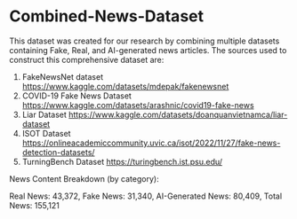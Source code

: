 # Combined-News-Dataset
This dataset was created for our research by combining multiple datasets containing Fake, Real, and AI-generated news articles. The sources used to construct this comprehensive dataset are:

1) FakeNewsNet dataset https://www.kaggle.com/datasets/mdepak/fakenewsnet
2) COVID-19 Fake News Dataset https://www.kaggle.com/datasets/arashnic/covid19-fake-news
3) Liar Dataset https://www.kaggle.com/datasets/doanquanvietnamca/liar-dataset
4) ISOT Dataset https://onlineacademiccommunity.uvic.ca/isot/2022/11/27/fake-news-detection-datasets/
5) TurningBench Dataset https://turingbench.ist.psu.edu/

News Content Breakdown (by category):

Real News: 43,372,
Fake News: 31,340,
AI-Generated News: 80,409,
Total News: 155,121
